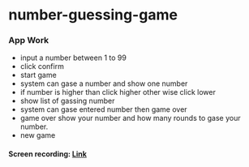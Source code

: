 # number-guessing-game

### **App Work**

-  input a number between 1 to 99
-  click confirm
-  start game
-  system can gase a number and show one number
-  if number is higher than click higher other wise click lower
-  show list of gassing number
-  system can gase entered number then game over
-  game over show your number and how many rounds to gase your number.
-  new game

#### Screen recording: [Link](https://drive.google.com/file/d/1AwDhDBcLwHsDGPliC2db6DkTt1BM5s5y/view?usp=sharing)
